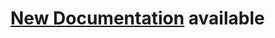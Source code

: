 [New Documentation](http://cppstartingkitproject-guide.readthedocs.org/en/latest/#) available
=============================================================================================
